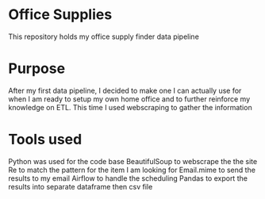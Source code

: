 # Office Supplies
This repository holds my office supply finder data pipeline

# Purpose
After my first data pipeline, I decided to make one I can actually use for when I am ready to setup my own home office and to further reinforce my knowledge on ETL. This time I used webscraping to gather the information

# Tools used
Python was used for the code base
BeautifulSoup to webscrape the the site
Re to match the pattern for the item I am looking for
Email.mime to send the results to my email
Airflow to handle the scheduling 
Pandas to export the results into separate dataframe then csv file
